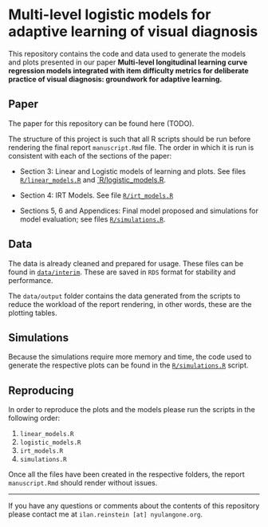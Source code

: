 # Multi-level logistic models for adaptive learning of visual diagnosis

This repository contains the code and data used to generate the models and plots presented in our paper **Multi-level longitudinal learning curve regression models integrated with item difficulty metrics for deliberate practice of visual diagnosis: groundwork for adaptive learning.**

## Paper

The paper for this repository can be found here (TODO).

The structure of this project is such that all R scripts should be run before rendering the final report `manuscript.Rmd` file. The order in which it is run is consistent with each of the sections of the paper:

- Section 3: Linear and Logistic models of learning and plots. See files [`R/linear_models.R`](./R/linear_models.R) and [`R/logistic_models.R](./R/logistic_models.R).

- Section 4: IRT Models. See file [`R/irt_models.R`](./R/irt_models.R)

- Sections 5, 6 and Appendices: Final model proposed and simulations for model evaluation; see files [`R/simulations.R`](./R/simulations.R).

## Data

The data is already cleaned and prepared for usage. These files can be found in [`data/interim`](./data/interim/). These are saved in `RDS` format for stability and performance.

The `data/output` folder contains the data generated from the scripts to reduce the workload of the report rendering, in other words, these are the plotting tables.

## Simulations

Because the simulations require more memory and time, the code used to generate the respective plots can be found in the [`R/simulations.R`](./R/simulations.R) script. 

## Reproducing

In order to reproduce the plots and the models please run the scripts in the following order:

1. `linear_models.R`
2. `logistic_models.R`
3. `irt_models.R`
4. `simulations.R`

Once all the files have been created in the respective folders, the report `manuscript.Rmd` should render without issues.


-----

If you have any questions or comments about the contents of this repository please contact me at `ilan.reinstein [at] nyulangone.org`.
